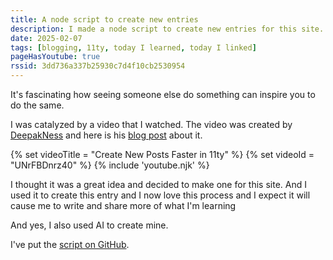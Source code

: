 ```yaml
---
title: A node script to create new entries
description: I made a node script to create new entries for this site. It's up on GitHub.
date: 2025-02-07
tags: [blogging, 11ty, today I learned, today I linked]
pageHasYoutube: true
rssid: 3dd736a337b25930c7d4f10cb2530954
---
```


It's fascinating how seeing someone else do something can inspire you to do the same.

I was catalyzed by a video that I watched. The video was created by [DeepakNess](https://deepakness.com/) and here is his [blog post](https://deepakness.com/blog/create-posts-faster-11ty/) about it.

{% set videoTitle = "Create New Posts Faster in 11ty" %}
{% set videoId = "UNrFBDnrz40" %}
{% include 'youtube.njk' %}

I thought it was a great idea and decided to make one for this site. And I used it to create this entry and I now love this process and I expect it will cause me to write and share more of what I'm learning

And yes, I also used AI to create mine.

I've put the [script on GitHub](https://github.com/bobmonsour/mkbo).
